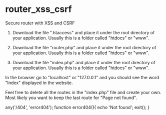 # router_xss_csrf

Secure router with XSS and CSRF

1. Download the file ".htaccess" and place it under the root directory of your application. Usually this is a folder called "htdocs" or "www".

2. Download the file "router.php" and place it under the root directory of your application. Usually this is a folder called "htdocs" or "www".

3. Download the file "index.php" and place it under the root directory of your application. Usually this is a folder called "htdocs" or "www".

In the browser go to "localhost" or "127.0.0.1" and you should see the word "Index" displayed in the website.

Feel free to delete all the routes in the "index.php" file and create your own. Most likely you want to keep the last route for "Page not found".

any('/404', 'error404'); function error404(){ echo 'Not found'; exit(); }

